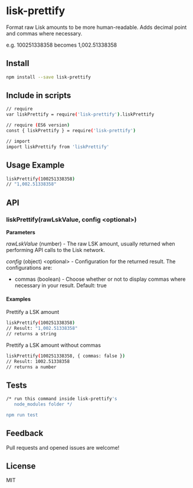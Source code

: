 # lisk-prettify

Format raw Lisk amounts to be more human-readable. Adds decimal point and commas where necessary.

e.g. 100251338358 becomes 1,002.51338358

## Install
```sh
npm install --save lisk-prettify
```

## Include in scripts

```sh
// require
var liskPrettify = require('lisk-prettify').liskPrettify

// require (ES6 version)
const { liskPrettify } = require('lisk-prettify')

// import
import liskPrettify from 'liskPrettify'
```

## Usage Example
```sh
liskPrettify(100251338358)
// "1,002.51338358"
```

## API

### liskPrettify(rawLskValue, config &lt;optional&gt;)

**Parameters**

*rawLskValue* (number) - The raw LSK amount, usually returned when performing API calls to the Lisk network.

*config* (object) &lt;optional&gt; - Configuration for the returned result. The configurations are:
* commas (boolean) - Choose whether or not to display commas where necessary in your result. Default: true

#### Examples

Prettify a LSK amount

```sh
liskPrettify(100251338358)
// Result: "1,002.51338358"
// returns a string
```

Prettify a LSK amount without commas

```sh
liskPrettify(100251338358, { commas: false })
// Result: 1002.51338358
// returns a number
```

## Tests

```sh
/* run this command inside lisk-prettify's
   node_modules folder */

npm run test
```

## Feedback

Pull requests and opened issues are welcome!

## License

MIT

